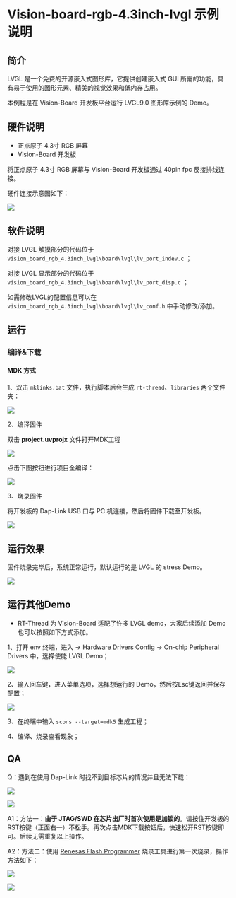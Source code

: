# Vision-board-rgb-4.3inch-lvgl 示例说明

## 简介

LVGL 是一个免费的开源嵌入式图形库，它提供创建嵌入式 GUI 所需的功能，具有易于使用的图形元素、精美的视觉效果和低内存占用。

本例程是在 Vision-Board 开发板平台运行 LVGL9.0 图形库示例的 Demo。

## 硬件说明

* 正点原子 4.3寸 RGB 屏幕
* Vision-Board 开发板

将正点原子 4.3寸 RGB 屏幕与 Vision-Board 开发板通过 40pin fpc 反接排线连接。

硬件连接示意图如下：

![](docs/picture/1.png)

## 软件说明

对接 LVGL 触摸部分的代码位于 `vision_board_rgb_4.3inch_lvgl\board\lvgl\lv_port_indev.c` ；

对接 LVGL 显示部分的代码位于 `vision_board_rgb_4.3inch_lvgl\board\lvgl\lv_port_disp.c` ；

如需修改LVGL的配置信息可以在 `vision_board_rgb_4.3inch_lvgl\board\lvgl\lv_conf.h` 中手动修改/添加。

## 运行

### 编译&下载

#### MDK 方式

1、双击 `mklinks.bat` 文件，执行脚本后会生成 `rt-thread`、`libraries` 两个文件夹：

![](docs/picture/mklinks.png)

2、编译固件

双击 **project.uvprojx** 文件打开MDK工程

![](docs/picture/uvprojx.png)

点击下图按钮进行项目全编译：

![](docs/picture/build.png)

3、烧录固件

将开发板的 Dap-Link USB 口与 PC 机连接，然后将固件下载至开发板。

![](docs/picture/download.png)

## 运行效果

固件烧录完毕后，系统正常运行，默认运行的是 LVGL 的 stress Demo。

![](docs/picture/lvgl.png)

## 运行其他Demo

* RT-Thread 为 Vision-Board 适配了许多 LVGL demo，大家后续添加 Demo 也可以按照如下方式添加。

1、打开 env 终端，进入 → Hardware Drivers Config → On-chip Peripheral Drivers 中，选择使能 LVGL Demo；

![](docs/picture/lvgl2.png)

2、输入回车键，进入菜单选项，选择想运行的 Demo，然后按Esc键返回并保存配置；

![](docs/picture/lvgl3.png)

3、在终端中输入 `scons --target=mdk5` 生成工程；

4、编译、烧录查看现象；

## QA

Q：遇到在使用 Dap-Link 时找不到目标芯片的情况并且无法下载：

![](docs/picture/download1.png)

![](docs/picture/download2.png)

A1：方法一：**由于 JTAG/SWD 在芯片出厂时首次使用是加锁的**。请按住开发板的RST按键（正面右一）不松手。再次点击MDK下载按钮后，快速松开RST按键即可。后续无需重复以上操作。

A2：方法二：使用  [Renesas Flash Programmer](https://www.renesas.com/us/en/software-tool/renesas-flash-programmer-programming-gui#documents) 烧录工具进行第一次烧录，操作方法如下：

![](docs/picture/boot1.png)

![](docs/picture/boot2.png)
